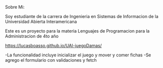 Sobre Mi:

Soy estudiante de la carrera de Ingenieria en Sistemas de Informacion de la Universidad Abierta Interamericana

Este es un proyecto para la materia Lenguajes de Programacion para la Administracion de 4to año

https://lucasboasso.github.io/UAI-juegoDamas/


-La funcionalidad incluye inicializar el juego y mover y comer fichas
-Se agrego el formulario con validaciones y fetch